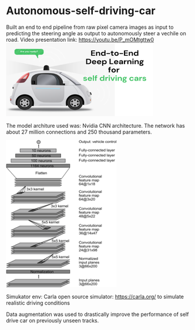 # Autonomous-self-driving-car
Built an end to end pipeline from raw pixel camera images as input to predicting the steering angle as output to autonomously steer a vechile on road. 
Video presentation link: https://youtu.be/P_mOMtgttw0
<img src="https://github.com/jkenavdekar/Autonomous-self-driving-car/blob/main/Let's%20Start!.png" width="400" height="200">

The model architure used was: Nvidia CNN architecture. The network has about 27 million connections and 250 thousand parameters.

<img src="https://github.com/jkenavdekar/Autonomous-self-driving-car/blob/main/cnn-architecture-624x890.png" width="300" height="400">

Simukator env: Carla open source simulator: https://carla.org/ to simulate realistic driving conditions

Data augmentation was used to drastically improve the performance of self drive car on previously unseen tracks.

